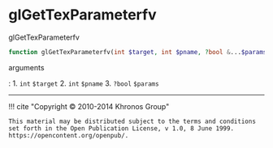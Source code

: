 # glGetTexParameterfv
glGetTexParameterfv

```php
function glGetTexParameterfv(int $target, int $pname, ?bool &...$params) : void
```



arguments

:    1. `int` `$target` 
    2. `int` `$pname` 
    3. `?bool` `$params` 



---
     

!!! cite "Copyright © 2010-2014 Khronos Group"

    This material may be distributed subject to the terms and conditions set forth in the Open Publication License, v 1.0, 8 June 1999. https://opencontent.org/openpub/.
